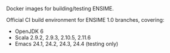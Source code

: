 Docker images for building/testing ENSIME.

Official CI build environment for ENSIME 1.0 branches, covering:

* OpenJDK 6
* Scala 2.9.2, 2.9.3, 2.10.5, 2.11.6
* Emacs 24.1, 24.2, 24.3, 24.4 (testing only)
